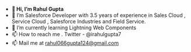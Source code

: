 - **👋 Hi, I’m Rahul Gupta**
- 👀 I’m Salesforce Developer with 3.5 years of experience in Sales Cloud , Service Cloud , Salesforce Industries and Field Service.
- 🌱 I’m currently learning Lightning Web Components
- 📫 How to reach me . Twitter - @irahulgupta7
- 📫 Mail me at rahul066gupta124@gmail.com

